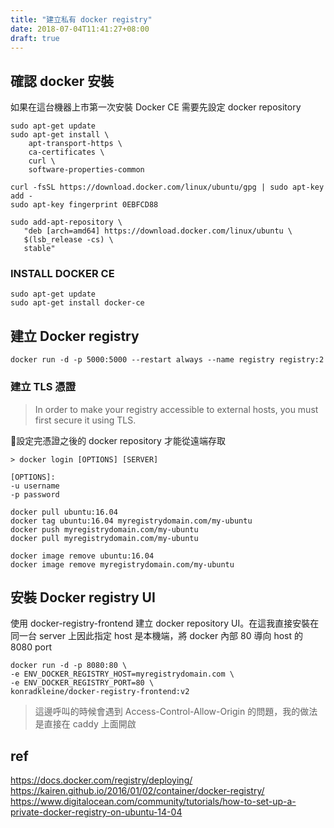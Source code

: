 ```yaml
---
title: "建立私有 docker registry"
date: 2018-07-04T11:41:27+08:00
draft: true
---
```

## 確認 docker 安裝
如果在這台機器上市第一次安裝 Docker CE 需要先設定 docker repository
```
sudo apt-get update
sudo apt-get install \
    apt-transport-https \
    ca-certificates \
    curl \
    software-properties-common
```
```
curl -fsSL https://download.docker.com/linux/ubuntu/gpg | sudo apt-key add -
sudo apt-key fingerprint 0EBFCD88
```

```
sudo add-apt-repository \
   "deb [arch=amd64] https://download.docker.com/linux/ubuntu \
   $(lsb_release -cs) \
   stable"
```
### INSTALL DOCKER CE
```
sudo apt-get update
sudo apt-get install docker-ce
```
## 建立 Docker registry
```
docker run -d -p 5000:5000 --restart always --name registry registry:2
```
### 建立 TLS 憑證

> In order to make your registry accessible to external hosts, you must first secure it using TLS.

設定完憑證之後的 docker repository 才能從遠端存取
```
> docker login [OPTIONS] [SERVER]

[OPTIONS]: 
-u username 
-p password
```
```
docker pull ubuntu:16.04
docker tag ubuntu:16.04 myregistrydomain.com/my-ubuntu
docker push myregistrydomain.com/my-ubuntu
docker pull myregistrydomain.com/my-ubuntu
```
<!-- ```
docker pull ubuntu:16.04
docker tag ubuntu:16.04 dr.cow.bet/test-ubuntu
docker push dr.cow.bet/test-ubuntu
docker pull dr.cow.bet/test-ubuntu
``` -->
```
docker image remove ubuntu:16.04
docker image remove myregistrydomain.com/my-ubuntu
```

## 安裝 Docker registry UI

使用 docker-registry-frontend 建立 docker repository UI。在這我直接安裝在同一台 server 上因此指定 host 是本機端，將 docker 內部 80 導向 host 的 8080 port
```
docker run -d -p 8080:80 \
-e ENV_DOCKER_REGISTRY_HOST=myregistrydomain.com \
-e ENV_DOCKER_REGISTRY_PORT=80 \
konradkleine/docker-registry-frontend:v2
``` 
<!-- docker run -d -p 8080:80 \
-e ENV_DOCKER_REGISTRY_HOST=localhost \
-e ENV_DOCKER_REGISTRY_PORT=5000 \
konradkleine/docker-registry-frontend:v2 -->
> 這邊呼叫的時候會遇到 Access-Control-Allow-Origin 的問題，我的做法是直接在 caddy 上面開啟
## ref
<https://docs.docker.com/registry/deploying/>
<https://kairen.github.io/2016/01/02/container/docker-registry/>
<https://www.digitalocean.com/community/tutorials/how-to-set-up-a-private-docker-registry-on-ubuntu-14-04>